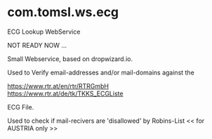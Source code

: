 # com.tomsl.ws.ecg
ECG Lookup WebService

NOT READY NOW ... 

Small Webservice, based on dropwizard.io.

Used to Verify email-addresses and/or mail-domains against the 

https://www.rtr.at/en/rtr/RTRGmbH   
https://www.rtr.at/de/tk/TKKS_ECGListe

ECG File.

Used to check if mail-recivers are 'disallowed' by Robins-List
<< for AUSTRIA only >>


